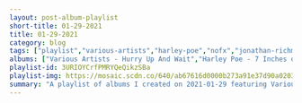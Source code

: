 ```yaml
---
layout: post-album-playlist
short-title: 01-29-2021
title: 01-29-2021
category: blog
tags: ["playlist","various-artists","harley-poe","nofx","jonathan-richman","rival-consoles","various-artists","justin-courtney-pierre","the-jangle-sheep","various-artists"]
albums: ["Various Artists - Hurry Up And Wait","Harley Poe - 7 Inches of Hell","NOFX - West Coast vs. Wessex","Jonathan Richman - I, Jonathan","Rival Consoles - Articulation","Various Artists - 20five","Justin Courtney Pierre - Dying To Know","The Jangle Sheep - Shepherd the Strange","Various Artists - Fail to Be"]
playlist-id: 3URIOYCrfPMRYQeQikzSBa
playlist-img: https://mosaic.scdn.co/640/ab67616d0000b273a91e37d90a02030179b0d319ab67616d0000b273c54d8403c7445a38d08dd22bab67616d0000b273dde31a0c569f68ed6362825aab67616d0000b273fbe6c9f5ef7c45d4b759268c
summary: "A playlist of albums I created on 2021-01-29 featuring Various Artists, Harley Poe, NOFX, Jonathan Richman, Rival Consoles, Various Artists, Justin Courtney Pierre, The Jangle Sheep, and Various Artists."
---
```

